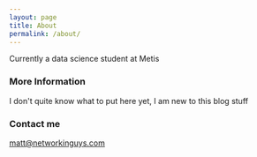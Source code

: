 ```yaml
---
layout: page
title: About
permalink: /about/
---
```


Currently a data science student at Metis

### More Information

I don't quite know what to put here yet, I am new to this blog stuff

### Contact me

[matt@networkinguys.com](mailto:matt@networkinguys.com)
